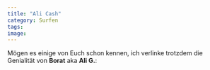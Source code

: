 ```yaml
---
title: "Ali Cash"
category: Surfen
tags: 
image: 
---
```


Mögen es einige von Euch schon kennen, ich verlinke trotzdem die Genialität von **Borat** aka **Ali G.**:  

  

